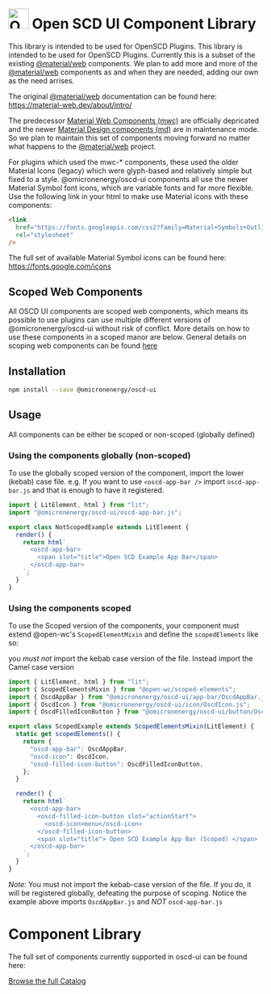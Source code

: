 # <img src="https://omicronenergyoss.github.io/oscd-ui/assets/oscd_logo.png" alt="Open SCD Logo" width="40" height="40" /> Open SCD UI Component Library

This library is intended to be used for OpenSCD Plugins. This library is intended to be used for OpenSCD Plugins. Currently this is a subset of the existing [@material/web](https://github.com/material-components/material-web) components. We plan to add more and more of the [@material/web](https://github.com/material-components/material-web) components as and when they are needed, adding our own as the need arrises.

The original [@material/web](https://github.com/material-components/material-web) documentation can be found here:
https://material-web.dev/about/intro/

The predecessor [Material Web Components (mwc)](https://github.com/material-components/material-components-web) are officially depricated and the newer [Material Design components (md)](https://github.com/material-components/material-web) are in maintenance mode. So we plan to maintain this set of components moving forward no matter what happens to the [@material/web](https://github.com/material-components/material-web) project.

For plugins which used the mwc-\* components, these used the older Material Icons (legacy) which were glyph-based and relatively simple but fixed to a style. @omicronenergy/oscd-ui components all use the newer Material Symbol font icons, which are variable fonts and far more flexible.
Use the following link in your html to make use Material icons with these components:

```html
<link
  href="https://fonts.googleapis.com/css2?family=Material+Symbols+Outlined"
  rel="stylesheet"
/>
```

The full set of available Material Symbol icons can be found here:
https://fonts.google.com/icons

## Scoped Web Components

All OSCD UI components are scoped web components, which means its possible to use plugins can use multiple different versions of @omicronenergy/oscd-ui without risk of conflict. More details on how to use these components in a scoped manor are below. General details on scoping web components can be found [here](https://open-wc.org/docs/development/scoped-elements/)

## Installation

```bash
npm install --save @omicronenergy/oscd-ui
```

## Usage

All components can be either be scoped or non-scoped (globally defined)

### Using the components globally (non-scoped)

To use the globally scoped version of the component, import the lower (kebab) case file.
e.g. If you want to use `<oscd-app-bar />` import `oscd-app-bar.js` and that is enough to have it registered.

```typescript
import { LitElement, html } from "lit";
import "@omicronenergy/oscd-ui/oscd-app-bar.js";

export class NotScopedExample extends LitElement {
  render() {
    return html`
      <oscd-app-bar>
        <span slot="title">Open SCD Example App Bar</span>
      </oscd-app-bar>
    `;
  }
}
```

### Using the components scoped

To use the Scoped version of the components, your component must extend @open-wc's `ScopedElementMixin` and define the `scopedElements` like so:

you _must not_ import the kebab case version of the file. Instead import the Camel case version

```typescript
import { LitElement, html } from "lit";
import { ScopedElementsMixin } from "@open-wc/scoped-elements";
import { OscdAppBar } from "@omicronenergy/oscd-ui/app-bar/OscdAppBar.js";
import { OscdIcon } from "@omicronenergy/oscd-ui/icon/OscdIcon.js";
import { OscdFilledIconButton } from "@omicronenergy/oscd-ui/button/OscdFilledIconButton.js";

export class ScopedExample extends ScopedElementsMixin(LitElement) {
  static get scopedElements() {
    return {
      "oscd-app-bar": OscdAppBar,
      "oscd-icon": OscdIcon,
      "oscd-filled-icon-button": OscdFilledIconButton,
    };
  }

  render() {
    return html`
      <oscd-app-bar>
        <oscd-filled-icon-button slot="actionStart">
          <oscd-icon>menu</oscd-icon>
        </oscd-filled-icon-button>
        <span slot="title"> Open SCD Example App Bar (Scoped) </span>
      </oscd-app-bar>
    `;
  }
}
```

_Note:_ You must not import the kebab-case version of the file. If you do, it will be registered globally, defeating the purpose of scoping. Notice the example above imports `OscdAppBar.js` and _NOT_ `oscd-app-bar.js`

# Component Library

The full set of components currently supported in oscd-ui can be found here:

[Browse the full Catalog](https://omicronenergyoss.github.io/oscd-ui/?path=/docs/open-scd-overview--docs)

